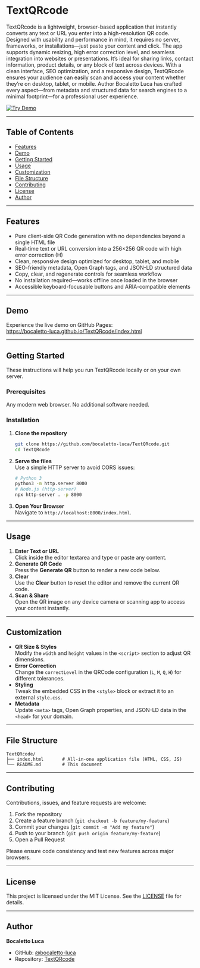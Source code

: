 # TextQRcode

TextQRcode is a lightweight, browser-based application that instantly converts any text or URL you enter into a high-resolution QR code. Designed with usability and performance in mind, it requires no server, frameworks, or installations—just paste your content and click. The app supports dynamic resizing, high error correction level, and seamless integration into websites or presentations. It’s ideal for sharing links, contact information, product details, or any block of text across devices. With a clean interface, SEO optimization, and a responsive design, TextQRcode ensures your audience can easily scan and access your content whether they’re on desktop, tablet, or mobile. Author Bocaletto Luca has crafted every aspect—from metadata and structured data for search engines to a minimal footprint—for a professional user experience.

[![Try Demo](https://img.shields.io/badge/Try%20Demo-Online-blue?style=for-the-badge)](https://bocaletto-luca.github.io/TextQRcode/index.html)

---

## Table of Contents

- [Features](#features)  
- [Demo](#demo)  
- [Getting Started](#getting-started)  
- [Usage](#usage)  
- [Customization](#customization)  
- [File Structure](#file-structure)  
- [Contributing](#contributing)  
- [License](#license)  
- [Author](#author)  

---

## Features

- Pure client-side QR Code generation with no dependencies beyond a single HTML file  
- Real-time text or URL conversion into a 256×256 QR code with high error correction (H)  
- Clean, responsive design optimized for desktop, tablet, and mobile  
- SEO-friendly metadata, Open Graph tags, and JSON-LD structured data  
- Copy, clear, and regenerate controls for seamless workflow  
- No installation required—works offline once loaded in the browser  
- Accessible keyboard-focusable buttons and ARIA-compatible elements  

---

## Demo

Experience the live demo on GitHub Pages:  
https://bocaletto-luca.github.io/TextQRcode/index.html

---

## Getting Started

These instructions will help you run TextQRcode locally or on your own server.

### Prerequisites

Any modern web browser. No additional software needed.

### Installation

1. **Clone the repository**  
   ```bash
   git clone https://github.com/bocaletto-luca/TextQRcode.git
   cd TextQRcode
   ```
2. **Serve the files**  
   Use a simple HTTP server to avoid CORS issues:
   ```bash
   # Python 3
   python3 -m http.server 8000
   # Node.js (http-server)
   npx http-server . -p 8000
   ```
3. **Open Your Browser**  
   Navigate to `http://localhost:8000/index.html`.

---

## Usage

1. **Enter Text or URL**  
   Click inside the editor textarea and type or paste any content.  
2. **Generate QR Code**  
   Press the **Generate QR** button to render a new code below.  
3. **Clear**  
   Use the **Clear** button to reset the editor and remove the current QR code.  
4. **Scan & Share**  
   Open the QR image on any device camera or scanning app to access your content instantly.

---

## Customization

- **QR Size & Styles**  
  Modify the `width` and `height` values in the `<script>` section to adjust QR dimensions.  
- **Error Correction**  
  Change the `correctLevel` in the QRCode configuration (`L`, `M`, `Q`, `H`) for different tolerances.  
- **Styling**  
  Tweak the embedded CSS in the `<style>` block or extract it to an external `style.css`.  
- **Metadata**  
  Update `<meta>` tags, Open Graph properties, and JSON-LD data in the `<head>` for your domain.  

---

## File Structure

```
TextQRcode/
├── index.html       # All-in-one application file (HTML, CSS, JS)
└── README.md        # This document
```

---

## Contributing

Contributions, issues, and feature requests are welcome:

1. Fork the repository  
2. Create a feature branch (`git checkout -b feature/my-feature`)  
3. Commit your changes (`git commit -m "Add my feature"`)  
4. Push to your branch (`git push origin feature/my-feature`)  
5. Open a Pull Request  

Please ensure code consistency and test new features across major browsers.

---

## License

This project is licensed under the MIT License. See the [LICENSE](LICENSE) file for details.

---

## Author

**Bocaletto Luca**  
- GitHub: [@bocaletto-luca](https://github.com/bocaletto-luca)  
- Repository: [TextQRcode](https://github.com/bocaletto-luca/TextQRcode)
